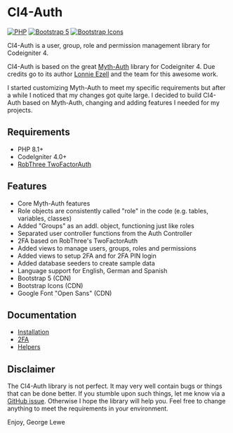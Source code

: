 # CI4-Auth

[![PHP](https://img.shields.io/badge/Language-PHP-8892BF.svg)](https://www.php.net/)
[![Bootstrap 5](https://img.shields.io/badge/Styles-Bootstrap%205-7952b3.svg)](https://www.getbootstrap.com/)
[![Bootstrap Icons](https://img.shields.io/badge/Icons-Bootstrap%20Icons-7952b3.svg)](https://icons.getbootstrap.com/)

CI4-Auth is a user, group, role and permission management library for Codeigniter 4.

CI4-Auth is based on the great [Myth-Auth](https://github.com/lonnieezell/myth-auth) library for Codeigniter 4. Due credits go to its author [Lonnie Ezell](https://github.com/lonnieezell) and the
team for this awesome work.

I started customizing Myth-Auth to meet my specific requirements but after a while I noticed that my changes got
quite large. I decided to build CI4-Auth based on Myth-Auth, changing and adding features I needed for my projects.

## Requirements

- PHP 8.1+
- CodeIgniter 4.0+
- [RobThree TwoFactorAuth](http://github.com/RobThree/TwoFactorAuth)

## Features

- Core Myth-Auth features
- Role objects are consistently called "role" in the code (e.g. tables, variables, classes)
- Added "Groups" as an addl. object, functioning just like roles
- Separated user controller functions from the Auth Controller
- 2FA based on RobThree's TwoFactorAuth
- Added views to manage users, groups, roles and permissions
- Added views to setup 2FA and for 2FA PIN login
- Added database seeders to create sample data
- Language support for English, German and Spanish
- Bootstrap 5 (CDN)
- Bootstrap Icons (CDN)
- Google Font "Open Sans" (CDN)

## Documentation

- [Installation](https://github.com/glewe/ci4-auth/blob/main/docs/installation.md)
- [2FA](https://github.com/glewe/ci4-auth/blob/main/docs/2fa.md)
- [Helpers](https://github.com/glewe/ci4-auth/blob/main/docs/helpers.md)

## Disclaimer

The CI4-Auth library is not perfect. It may very well contain bugs or things that can be done better. If you stumble upon such things, let me know 
via a [GitHub issue](https://github.com/glewe/ci4-auth/issues).
Otherwise I hope the library will help you. Feel free to change anything to meet the requirements in your environment.

Enjoy,
George Lewe
